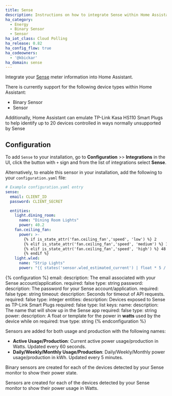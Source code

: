 ```yaml
---
title: Sense
description: Instructions on how to integrate Sense within Home Assistant.
ha_category:
  - Energy
  - Binary Sensor
  - Sensor
ha_iot_class: Cloud Polling
ha_release: 0.82
ha_config_flow: true
ha_codeowners:
  - '@kbickar'
ha_domain: sense
---
```


Integrate your [Sense](https://sense.com) meter information into Home Assistant.

There is currently support for the following device types within Home Assistant:

- Binary Sensor
- Sensor

Additionally, Home Assistant can emulate TP-Link Kasa HS110 Smart Plugs to help identify up to 20 devices controlled in ways normally unsupported by Sense

## Configuration

To add `Sense` to your installation, go to **Configuration** >> **Integrations** in the UI, click the button with `+` sign and from the list of integrations select **Sense**.

Alternatively, to enable this sensor in your installation, add the following to your `configuration.yaml` file:

```yaml
# Example configuration.yaml entry
sense:
  email: CLIENT_ID
  password: CLIENT_SECRET

  entities:
    light.dining_room:
      name: "Dining Room Lights"
      power: 40.2
    fan.ceiling_fan:
      power: >-
        {% if is_state_attr('fan.ceiling_fan','speed', 'low') %} 2
        {% elif is_state_attr('fan.ceiling_fan','speed', 'medium') %} 12
        {% elif is_state_attr('fan.ceiling_fan','speed', 'high') %} 48
        {% endif %}
    light.wled:
      name: "Strip Lights"
      power: "{{ states('sensor.wled_estimated_current') | float * 5 / 1000  }}"
```

{% configuration %}
email:
  description: The email associated with your Sense account/application.
  required: false
  type: string
password:
  description: The password for your Sense account/application.
  required: false
  type: string
timeout:
  description: Seconds for timeout of API requests.
  required: false
  type: integer
entities:
  description: Devices exposed to Sense as TP-Link Smart Plugs
  required: false
  type: list
  keys:
    name:
      description: The name that will show up in the Sense app
      required: false
      type: string
    power:
      description: A float or template for the power in **watts** used by the device while on
      required: true
      type: string
{% endconfiguration %}

Sensors are added for both usage and production with the following names:

- **Active Usage/Production**: Current active power usage/production in Watts. Updated every 60 seconds.
- **Daily/Weekly/Monthly Usage/Production**: Daily/Weekly/Monthly power usage/production in kWh. Updated every 5 minutes.

Binary sensors are created for each of the devices detected by your Sense monitor to show their power state.

Sensors are created for each of the devices detected by your Sense monitor to show their power usage in Watts.
